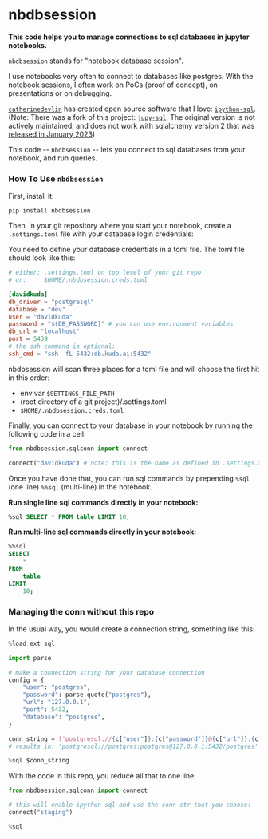# nbdbsession

__This code helps you to manage connections to sql databases in jupyter notebooks.__

`nbdbsession` stands for "notebook database session".

I use notebooks very often to connect to databases like postgres. With the notebook sessions, I often work on PoCs (proof of concept), on presentations or on debugging.

[`catherinedevlin`](https://github.com/catherinedevlin) has created open source software that I love: [`ipython-sql`](https://pypi.org/project/ipython-sql/).  (Note: There was a fork of this project: [`jupy-sql`](https://jupysql.ploomber.io/en/latest/quick-start.html). The original version is not actively maintained, and does not work with sqlalchemy version 2 that was [released in January 2023](https://docs.sqlalchemy.org/en/20/changelog/changelog_20.html#change-2.0.0))

This code -- `nbdbsession` -- lets you connect to sql databases from your notebook, and run queries.

### How To Use `nbdbsession`

First, install it:

```
pip install nbdbsession
```

Then, in your git repository where you start your notebook, create a `.settings.toml` file with your database login credentials:

You need to define your database credentials in a toml file. The toml file should look like this:

```toml
# either: .settings.toml on top level of your git repo
# or:     $HOME/.nbdbsession.creds.toml

[davidkuda]
db_driver = "postgresql"
database = "dev"
user = "davidkuda"
password = "${DB_PASSWORD}" # you can use environment variables
db_url = "localhost"
port = 5439
# the ssh command is optional:
ssh_cmd = "ssh -fL 5432:db.kuda.ai:5432"
```

nbdbsession will scan three places for a toml file and will choose the first hit in this order:

- env var `$SETTINGS_FILE_PATH`
- (root directory of a git project)/.settings.toml
- `$HOME/.nbdbsession.creds.toml`

Finally, you can connect to your database in your notebook by running the following code in a cell:

```python
from nbdbsession.sqlconn import connect

connect("davidkuda") # note: this is the name as defined in .settings.toml
```

Once you have done that, you can run sql commands by prepending `%sql` (one line) `%%sql` (multi-line) in the notebook.

__Run single line sql commands directly in your notebook:__

```sql
%sql SELECT * FROM table LIMIT 10;
```

__Run multi-line sql commands directly in your notebook:__

```sql
%%sql
SELECT
    *
FROM
    table
LIMIT
    10;
```

### Managing the conn without this repo

In the usual way, you would create a connection string, something like this:

```python
%load_ext sql 

import parse

# make a connection string for your database connection
config = {
    "user": "postgres",
    "password": parse.quote("postgres"),
    "url": "127.0.0.1",
    "port": 5432,
    "database": "postgres",
}

conn_string = f'postgresql://{c["user"]}:{c["password"]}@{c["url"]}:{c["port"]}/{c["database"]}'
# results in: 'postgresql://postgres:postgres@127.0.0.1:5432/postgres'

%sql $conn_string
```

With the code in this repo, you reduce all that to one line:

```python
from nbdbsession.sqlconn import connect

# this will enable ipython sql and use the conn str that you choose:
connect("staging")

%sql
```

